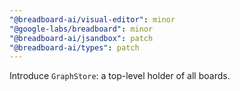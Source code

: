 ```yaml
---
"@breadboard-ai/visual-editor": minor
"@google-labs/breadboard": minor
"@breadboard-ai/jsandbox": patch
"@breadboard-ai/types": patch
---
```


Introduce `GraphStore`: a top-level holder of all boards.
